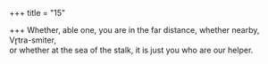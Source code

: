 +++
title = "15"

+++
Whether, able one, you are in the far distance, whether nearby,  
Vr̥tra-smiter,  
or whether at the sea of the stalk, it is just you who are our helper.  